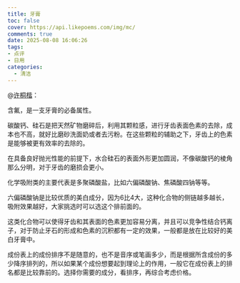 ```yaml
---
title: 牙膏
toc: false
cover: https://api.likepoems.com/img/mc/
comments: true
date: 2025-08-08 16:06:26
tags:
- 点评
- 日用
categories:
  - 清洁
---
```


@[许桐楷](https://zhuanlan.zhihu.com/p/27717415)：

含氟，是一支牙膏的必备属性。

碳酸钙、硅石是把天然矿物磨碎后，利用其颗粒感，进行牙齿表面色素的去除，成本也不高，就好比磨砂洗面奶或者去污粉。在这些颗粒的辅助之下，牙齿上的色素是能够被更有效率的去除的。

在具备良好抛光性能的前提下，水合硅石的表面外形更加圆润，不像碳酸钙的棱角那么分明，对于牙齿的磨损会更小。

化学吸附类的主要代表是多聚磷酸盐，比如六偏磷酸钠、焦磷酸四钠等等。

六偏磷酸钠是比较优质的美白成分，因为6比4大，这种化合物的侧链越多越长，吸附效果越好，大家挑选时可以选这个排前面的。

这类化合物可以使得牙齿和其表面的色素更加容易分离，并且可以竞争性结合钙离子，对于防止牙石的形成和色素的沉积都有一定的效果，一般都是放在比较好的美白牙膏中。

成份表上的成份排序不是随意的，也不是音序或笔画多少，而是根据所含成份的多少降序排列的，所以如果某个成份想要起到理论上的作用，一般它在成份表上的排名都是比较靠前的。选择你需要的成分，看排序，再综合考虑价格。

